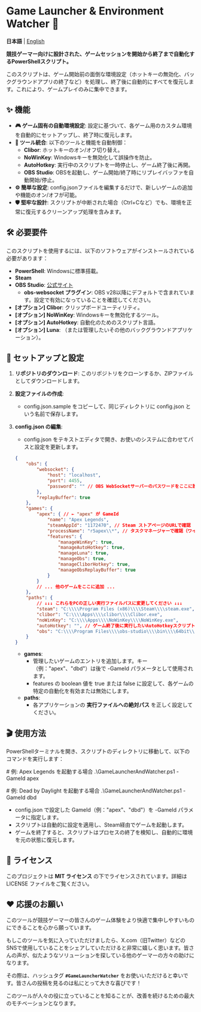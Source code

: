# **Game Launcher & Environment Watcher 🚀**

**日本語** | [English](./README.md)

**競技ゲーマー向けに設計された、ゲームセッションを開始から終了まで自動化するPowerShellスクリプト。**

このスクリプトは、ゲーム開始前の面倒な環境設定（ホットキーの無効化、バックグラウンドアプリの終了など）を処理し、終了後に自動的にすべてを復元します。これにより、ゲームプレイのみに集中できます。

## **✨ 機能**

* **🎮 ゲーム固有の自動環境設定**: 設定に基づいて、各ゲーム用のカスタム環境を自動的にセットアップし、終了時に復元します。
* **🔧 ツール統合**: 以下のツールと機能を自動制御：
  * **Clibor**: ホットキーのオン/オフ切り替え。
  * **NoWinKey**: Windowsキーを無効化して誤操作を防止。
  * **AutoHotkey**: 実行中のスクリプトを一時停止し、ゲーム終了後に再開。
  * **OBS Studio**: OBSを起動し、ゲーム開始/終了時にリプレイバッファを自動開始/停止。
* **⚙️ 簡単な設定**: config.jsonファイルを編集するだけで、新しいゲームの追加や機能のオン/オフが可能。
* **🛡️ 堅牢な設計**: スクリプトが中断された場合（Ctrl+Cなど）でも、環境を正常に復元するクリーンアップ処理を含みます。

## **🛠️ 必要要件**

このスクリプトを使用するには、以下のソフトウェアがインストールされている必要があります：

* **PowerShell**: Windowsに標準搭載。
* **Steam**
* **OBS Studio**: [公式サイト](https://obsproject.com/)
  * **obs-websocket プラグイン**: OBS v28以降にデフォルトで含まれています。設定で有効になっていることを確認してください。
* **\[オプション\] Clibor**: クリップボードユーティリティ。
* **\[オプション\] NoWinKey**: Windowsキーを無効化するツール。
* **\[オプション\] AutoHotkey**: 自動化のためのスクリプト言語。
* **\[オプション\] Luna**: （または管理したいその他のバックグラウンドアプリケーション）。

## **🚀 セットアップと設定**

1. **リポジトリのダウンロード**: このリポジトリをクローンするか、ZIPファイルとしてダウンロードします。
2. **設定ファイルの作成**:
   * config.json.sample をコピーして、同じディレクトリに config.json という名前で保存します。
3. **config.json の編集**:
   * config.json をテキストエディタで開き、お使いのシステムに合わせてパスと設定を更新します。

   ```json
   {
       "obs": {
           "websocket": {
               "host": "localhost",
               "port": 4455,
               "password": "" // OBS WebSocketサーバーのパスワードをここに設定
           },
           "replayBuffer": true
       },
       "games": {
           "apex": { // ← "apex" が GameId
               "name": "Apex Legends",
               "steamAppId": "1172470", // Steam ストアページのURLで確認
               "processName": "r5apex\\*", // タスクマネージャーで確認（ワイルドカード \\* をサポート）
               "features": {
                   "manageWinKey": true,
                   "manageAutoHotkey": true,
                   "manageLuna": true,
                   "manageObs": true,
                   "manageCliborHotkey": true,
                   "manageObsReplayBuffer": true
               }
           }
           // ... 他のゲームをここに追加 ...
       },
       "paths": {
           // ↓↓↓ これらをPCの正しい実行ファイルパスに変更してください ↓↓↓
           "steam": "C:\\\\Program Files (x86)\\\\Steam\\\\steam.exe",
           "clibor": "C:\\\\Apps\\\\clibor\\\\Clibor.exe",
           "noWinKey": "C:\\\\Apps\\\\NoWinKey\\\\NoWinKey.exe",
           "autoHotkey": "", // ゲーム終了後に実行したいAutoHotkeyスクリプトのパス
           "obs": "C:\\\\Program Files\\\\obs-studio\\\\bin\\\\64bit\\\\obs64.exe"
       }
   }
   ```

   * **games**:
     * 管理したいゲームのエントリを追加します。キー（例："apex"、"dbd"）は後で -GameId パラメータとして使用されます。
     * features の boolean 値を true または false に設定して、各ゲームの特定の自動化を有効または無効にします。
   * **paths**:
     * 各アプリケーションの **実行ファイルへの絶対パス** を正しく設定してください。

## **🎬 使用方法**

PowerShellターミナルを開き、スクリプトのディレクトリに移動して、以下のコマンドを実行します：

\# 例: Apex Legends を起動する場合
.\\GameLauncherAndWatcher.ps1 \-GameId apex

\# 例: Dead by Daylight を起動する場合
.\\GameLauncherAndWatcher.ps1 \-GameId dbd

* config.json で設定した GameId（例："apex"、"dbd"）を -GameId パラメータに指定します。
* スクリプトは自動的に設定を適用し、Steam経由でゲームを起動します。
* ゲームを終了すると、スクリプトはプロセスの終了を検知し、自動的に環境を元の状態に復元します。

## **📜 ライセンス**

このプロジェクトは **MIT ライセンス** の下でライセンスされています。詳細は LICENSE ファイルをご覧ください。

## ❤️ 応援のお願い

このツールが競技ゲーマーの皆さんのゲーム体験をより快適で集中しやすいものにできることを心から願っています。

もしこのツールを気に入っていただけましたら、X.com（旧Twitter）などのSNSで使用していることをシェアしていただけると非常に嬉しく思います。皆さんの声が、似たようなソリューションを探している他のゲーマーの方々の助けになります。

その際は、ハッシュタグ **`#GameLauncherWatcher`** をお使いいただけると幸いです。皆さんの投稿を見るのは私にとって大きな喜びです！

このツールが人々の役に立っていることを知ることが、改善を続けるための最大のモチベーションとなります。
